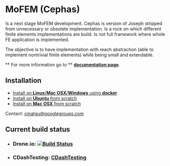 # **MoFEM (Cephas)** #

Is a next stage MoFEM development. Cephas is version of Joseph stripped from
unnecessary or obsolete implementation. Is a rock on which different finite
elements implementations are build. Is not full framework where whole FE
application is implemented.

The objective is to have implementation with reach abstraction (able to
implement nontrivial finite elements) while being small and extendable.

** For more information go to ** [**documentation page**](http://mofem.eng.gla.ac.uk/mofem/html/index.html).

## Installation

* [Install on **Linux**/**Mac OSX**/**Windows** using **docker**](http://mofem.eng.gla.ac.uk/mofem/html/md_doc_markdown__installtion_with_docker.html)
* [Install on **Ubuntu** from scratch](http://mofem.eng.gla.ac.uk/mofem/html/md_doc_markdown__installation_on_ubuntu.html)
* [Install on **Mac OSX**  from scratch](http://mofem.eng.gla.ac.uk/mofem/html/md_doc_markdown__installation_on_mac_o_s_x.html) 

Contact: [cmatgu@googlegroups.com](cmatgu@googlegroups.com)  

## Current build status

- ### **Drone.io**: [![Build Status](https://drone.io/bitbucket.org/likask/mofem-cephas/status.png)](https://drone.io/bitbucket.org/likask/mofem-cephas/latest)
- ### **CDashTesting**: [CDashTesting](http://cdash.eng.gla.ac.uk/cdash/)